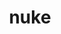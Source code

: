 ---
title: nuke
parent: Words
last_modified_date: 2021-11-18

transcriptions:
  - ˈnuk
translations:
  - "to kill; to execute"
  - "to defenestrate"
  - "to obliterate; to destroy"
  - "to delete; to remove"
etymology:
  From English `nuke`
examples:
  - bzo: "Thu **nuked** c file?"
    eng: "You **deleted** the file?"
---